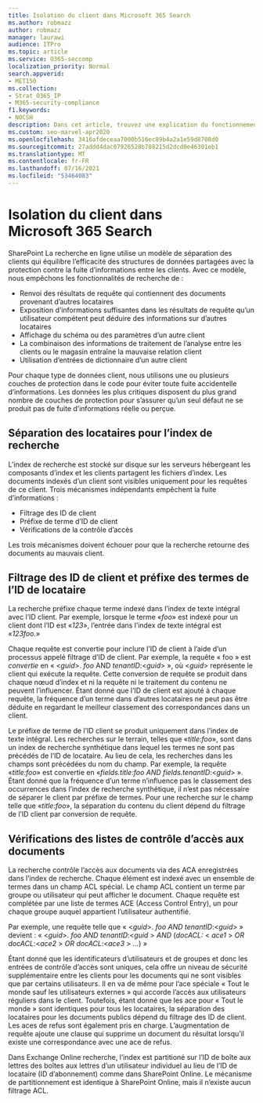 ```yaml
---
title: Isolation du client dans Microsoft 365 Search
ms.author: robmazz
author: robmazz
manager: laurawi
audience: ITPro
ms.topic: article
ms.service: O365-seccomp
localization_priority: Normal
search.appverid:
- MET150
ms.collection:
- Strat_O365_IP
- M365-security-compliance
f1.keywords:
- NOCSH
description: Dans cet article, trouvez une explication du fonctionnement de l’isolation des clients pour séparer les données client dans Microsoft 365 recherche.
ms.custom: seo-marvel-apr2020
ms.openlocfilehash: 3416afdeceaa7000b516ec89b4a2a1e59d8708d0
ms.sourcegitcommit: 27addd4dac07926528b788215d2dcd0e46301eb1
ms.translationtype: MT
ms.contentlocale: fr-FR
ms.lasthandoff: 07/16/2021
ms.locfileid: "53464083"
---
```

# <a name="tenant-isolation-in-microsoft-365-search"></a>Isolation du client dans Microsoft 365 Search

SharePoint La recherche en ligne utilise un modèle de séparation des clients qui équilibre l’efficacité des structures de données partagées avec la protection contre la fuite d’informations entre les clients. Avec ce modèle, nous empêchons les fonctionnalités de recherche de :

- Renvoi des résultats de requête qui contiennent des documents provenant d’autres locataires
- Exposition d’informations suffisantes dans les résultats de requête qu’un utilisateur compétent peut déduire des informations sur d’autres locataires
- Affichage du schéma ou des paramètres d’un autre client
- La combinaison des informations de traitement de l’analyse entre les clients ou le magasin entraîne la mauvaise relation client
- Utilisation d’entrées de dictionnaire d’un autre client

Pour chaque type de données client, nous utilisons une ou plusieurs couches de protection dans le code pour éviter toute fuite accidentelle d’informations. Les données les plus critiques disposent du plus grand nombre de couches de protection pour s’assurer qu’un seul défaut ne se produit pas de fuite d’informations réelle ou perçue.

## <a name="tenant-separation-for-the-search-index"></a>Séparation des locataires pour l’index de recherche

L’index de recherche est stocké sur disque sur les serveurs hébergeant les composants d’index et les clients partagent les fichiers d’index. Les documents indexés d’un client sont visibles uniquement pour les requêtes de ce client. Trois mécanismes indépendants empêchent la fuite d’informations :

- Filtrage des ID de client
- Préfixe de terme d’ID de client
- Vérifications de la contrôle d’accès

Les trois mécanismes doivent échouer pour que la recherche retourne des documents au mauvais client.

## <a name="tenant-id-filtering-and-tenant-id-term-prefixing"></a>Filtrage des ID de client et préfixe des termes de l’ID de locataire

La recherche préfixe chaque terme indexé dans l’index de texte intégral avec l’ID client. Par exemple, lorsque le terme «*foo*» est indexé pour un client dont l’ID est «*123*», l’entrée dans l’index de texte intégral est «*123foo.*»

Chaque requête est convertie pour inclure l’ID de client à l’aide d’un processus appelé filtrage d’ID de client. Par exemple, la requête « foo » est *convertie* en « <*guid*>. *foo* AND *tenantID*:<*guid*> », où <*guid*> représente le client qui exécute la requête. Cette conversion de requête se produit dans chaque nœud d’index et ni la requête ni le traitement du contenu ne peuvent l’influencer. Étant donné que l’ID de client est ajouté à chaque requête, la fréquence d’un terme dans d’autres locataires ne peut pas être déduite en regardant le meilleur classement des correspondances dans un client.

Le préfixe de terme de l’ID client se produit uniquement dans l’index de texte intégral. Les recherches sur le terrain, telles que «*title:foo*», sont dans un index de recherche synthétique dans lequel les termes ne sont pas précédés de l’ID de locataire. Au lieu de cela, les recherches dans les champs sont précédées du nom du champ. Par exemple, la requête «*title:foo*» est convertie en «*fields.title:foo AND fields.tenantID*:<*guid*> ». Étant donné que la fréquence d’un terme n’influence pas le classement des occurrences dans l’index de recherche synthétique, il n’est pas nécessaire de séparer le client par préfixe de termes. Pour une recherche sur le champ telle que «*title:foo*», la séparation du contenu du client dépend du filtrage de l’ID client par conversion de requête.

## <a name="document-access-control-list-checks"></a>Vérifications des listes de contrôle d’accès aux documents

La recherche contrôle l’accès aux documents via des ACA enregistrées dans l’index de recherche. Chaque élément est indexé avec un ensemble de termes dans un champ ACL spécial. Le champ ACL contient un terme par groupe ou utilisateur qui peut afficher le document. Chaque requête est complétée par une liste de termes ACE (Access Control Entry), un pour chaque groupe auquel appartient l’utilisateur authentifié.

Par exemple, une requête telle que « <*guid*>. *foo AND tenantID*:<*guid*> » devient : « <*guid*>. *foo AND tenantID*:<*guid* >  *AND* (*docACL:* < *ace1* >  *OR docACL*:<*ace2* >  *OR docACL*:<*ace3* >  *...*) »

Étant donné que les identificateurs d’utilisateurs et de groupes et donc les entrées de contrôle d’accès sont uniques, cela offre un niveau de sécurité supplémentaire entre les clients pour les documents qui ne sont visibles que par certains utilisateurs. Il en va de même pour l’ace spéciale « Tout le monde sauf les utilisateurs externes » qui accorde l’accès aux utilisateurs réguliers dans le client. Toutefois, étant donné que les ace pour « Tout le monde » sont identiques pour tous les locataires, la séparation des locataires pour les documents publics dépend du filtrage des ID de client. Les aces de refus sont également pris en charge. L’augmentation de requête ajoute une clause qui supprime un document du résultat lorsqu’il existe une correspondance avec une ace de refus.

Dans Exchange Online recherche, l’index est partitioné sur l’ID de boîte aux lettres des boîtes aux lettres d’un utilisateur individuel au lieu de l’ID de locataire (ID d’abonnement) comme dans SharePoint Online. Le mécanisme de partitionnement est identique à SharePoint Online, mais il n’existe aucun filtrage ACL.
